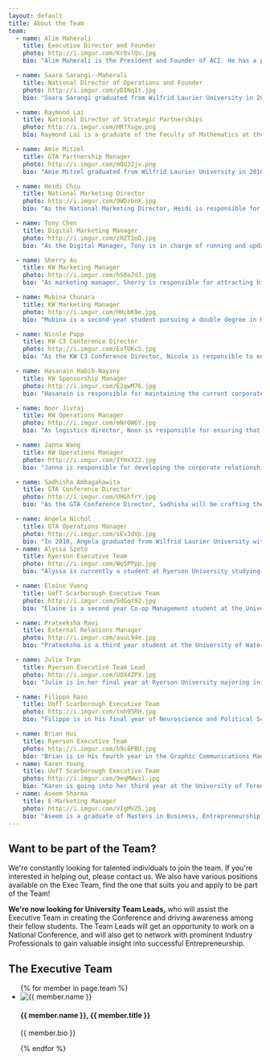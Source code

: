 ```yaml
---
layout: default
title: About the Team
team:
  - name: Alim Maherali
    title: Executive Director and Founder
    photo: http://i.imgur.com/Kr8vlQv.jpg
    bio: "Alim Maherali is the President and Founder of ACI. He has a passion for entrepreneurship and has been working with start-up companies since 2004. Alim holds an Honours Bachelor of Business Administration (BBA) from Wilfrid Laurier University and an Honours Bachelor of Mathematics (BMath) from the University of Waterloo. He also completed a post graduate certificate in project management and has earned his Project Management Professional (PMP) designation. Alim is currently with WIND Mobile and is the author of a success and motivation blog called Alim’s Insights and Quotes (Alim’s IQ). Alim is the visionary behind the C3 Conference and is managing the overall project."

  - name: Saara Sarangi--Maherali
    title: National Director of Operations and Founder
    photo: http://i.imgur.com/yDINqIt.jpg
    bio: "Saara Sarangi graduated from Wilfrid Laurier University in 2007 with high distinction and earned a Bachelor in Business Administration degree. Saara has worked in various organizations including GE, Staples and is currently working in the audit division of Deloitte &amp; Touche LLP. Saara completed her Chartered Accountant designation in 2010 and specializes in working with private enterprises. Outside work, Saara is an avid figure skater and participates in various charitable endeavours. As a founding member of the C3 Conference, Saara is one of the two founders of the C3 conference."

  - name: Raymond Lai
    title: National Director of Strategic Partnerships
    photo: http://i.imgur.com/HR7Xsge.png
    bio: Raymond Lai is a graduate of the Faculty of Mathematics at the University of Waterloo. After graduation, Raymond dedicated two years to launching a web software firm before joining Desire2Learn, Canada’s leading learning management company. Since 2009, he has been at the forefront of the cross-border Ecommerce field. He has extensive experience developing corporate partnerships across industries, and is known for being part of the UW Math Orientation team that brought a tractor-trailer of 50,000 cans of rice onto campus.

  - name: Amie Mitzel
    title: GTA Partnership Manager
    photo: http://i.imgur.com/mQU3Jjv.png
    bio: "Amie Mitzel graduated from Wilfrid Laurier University in 2010, earning an Honours Bachelor Degree in Business Administration. Amie has worked in the audit division at Deloitte LLP, specializing in manufacturing and consumer business clients, and currently works in the National Assurance Services group at Deloitte’s National Office. Amie obtained her Chartered Professional Accountant and Chartered Accountant (CPA, CA) designation in 2013. In Amie’s spare time she enjoys playing soccer, travelling and spending time with family and friends."

  - name: Heidi Chiu
    title: National Marketing Director
    photo: http://i.imgur.com/9WDzbnX.jpg
    bio: "As the National Marketing Director, Heidi is responsible for overseeing the overall C3 brand and communications and managing the C3 Marketing Team. Heidi graduated from Wilfrid Laurier University with a Honours Bachelor of Business Administration and the University of Waterloo with a Honours Bachelor of Mathematics in 2010. Currently, Heidi works as a Brand Manager at Johnson &amp; Johnson Inc. In her free time, Heidi likes to stay active through sports, and running."

  - name: Tony Chen
    title: Digital Marketing Manager
    photo: http://i.imgur.com/zHZT1oD.jpg
    bio: "As the Digital Manager, Tony is in charge of running and updating the C3 digital assets, including the website and blog. Tony is a second year business student at Wilfrid Laurier University and is very involved in school activities, participating in many business clubs like Start-up Laurier, Laurier Marketing Association, Laurier Accounting Association etc. He has a great business mindset and is always driven to achieve more, going above and beyond his task."

  - name: Sherry Au
    title: KW Marketing Manager
    photo: http://i.imgur.com/hS0aJdJ.jpg
    bio: "As marketing manager, Sherry is responsible for attracting high potential students at the University of Waterloo and Wilfrid Laurier University to the C3 Conference through strategic promotional campaigns. Her goal is to integrate the Ambassador Program and to spread the word about the C3 Conference to provide students with the opportunity to be inspired by their strengths and potential through connecting, collaborating, and creating with other students in the region of Waterloo. Sherry is a first year student studying Accounting and Financial Management at UW. Currently, she is very actively as VP Finance of the Waterloo Advertising and Marketing Club and Senior VP Communications at the University of Waterloo Alternative Medicine Research Initiative."

  - name: Mubina Chunara
    title: KW Marketing Manager
    photo: http://i.imgur.com/HHcbK9e.jpg
    bio: "Mubina is a second-year student pursuing a double degree in Honours Mathematics at the University of Waterloo (BMath) and an Honours Bachelor of Business Administration (BBA) from Wilfrid Laurier University. Mubina is involved in a variety of extracurricular activities, such as planning and marketing Orientation Week events, participating in leadership conferences and playing sports."

  - name: Nicole Papp
    title: KW C3 Conference Director
    photo: http://i.imgur.com/EoTUKcS.jpg
    bio: "As the KW C3 Conference Director, Nicole is responsible to engage, lead and empower the C3 team to conduct a successful and motivating conference. Her goals are to cultivate a sustainable conference structure which can be used currently and in the future. Nicole is in her 4B term at the University of Waterloo and is pursuing a double degree in Honours Arts and Business, Social and Developmental Studies, with a Human Resources Specialization and a Psychology Minor. Her passion for people, business, marketing and creative projects can be seen in many of her volunteer positions. Nicole is currently involved in a start up called uIntuition as the Chief Operations Officer, which was formed as a result of Nicole meeting her current business partner at the 2012 C3 Conference."

  - name: Hasanain Habib-Nayany
    title: KW Sponsorship Manager
    photo: http://i.imgur.com/E2qwM76.jpg
    bio: "Hasanain is responsible for maintaining the current corporate relationships with the sponsors of the C3, in order to fuel the passions of the C3 entrepreneurs. His goal is also to find and build new partnerships, so that the conference can grow and support more aspiring individuals. Hasanain is a 1st year student in the Accounting and Financial Management program at the University of Waterloo. He is currently an ambassador for the School of Accounting and Finance, and is involved in an entrepreneurial charitable project."

  - name: Noor Jivraj
    title: KW Operations Manager
    photo: http://i.imgur.com/mNr0W6Y.jpg
    bio: "As logistics director, Noor is responsible for ensuring that the conference runs as smoothly as possible. Through booking facilities, communicating with speakers, and working with caterers, Noor’s goal is to ensure every delegate experiences a well coordinated, engaging and highly valuable conference. Noor is a third-year student at Wilfrid Laurier University pursuing an Honours Biology BSc undergraduate degree. She is involved in various extra-curricular activities such as intramural soccer and various university clubs such as the Women’s Athletic Association. She is also active in cultural societies and is currently the Vice Chair of the Laurier Ismaili Students Association."

  - name: Janna Wang
    title: KW Operations Manager
    photo: http://i.imgur.com/IYHxX22.jpg
    bio: "Janna is responsible for developing the corporate relationships between C3 and other clubs, as well as helping with logistics. Her goal is to increase the awareness of the organization and to ensure the conference runs smoothly through structured networking events, inspiring speakers, and guided breakout sessions. Janna is a first year student studying Mathematics/Financial Analysis and Risk Management at the University of Waterloo. Consistency, enthusiasm, and leadership are three essential characteristics which have guided her in her achievements. Currently, she is also the Executive Member of Youth Ambassador advisory committee for Volunteer Youth Thunder Bay and UW Financial Association."

  - name: Sadhisha Ambagahawita
    title: GTA Conference Director
    photo: http://i.imgur.com/UHGhfrY.jpg
    bio: "As the GTA Conference Director, Sadhisha will be crafting the first ever C3 Conference in the GTA, inviting highly passionate and motivated students in the GTA to participate. Sadhisha Ambagahawita holds an Honours Bachelor of Business Administration (BBA) from Wilfrid Laurier University specializing in Marketing and an Honours Bachelor of Mathematics (BMath) from the University of Waterloo.  Sadhisha is currently works as a Portfolio Manager at Symcor Inc.  Having held positions in the past in both Program and Project Management within the financial industry, Sadhisha has nearly five years of experience overseeing the management and implementation of multimillion dollar national programs. Outside of work Sadhisha has a passion for traveling the world. In addition he is deeply passionate about the performance arts and loves to collect interesting artwork during his travels. Having been immensely involved in entrepreneurial conferences during his university days he hopes to offer current students (and budding entrepreneurs) a support network  as they build on their dreams."

  - name: Angela Nichol
    title: GTA Operations Manager
    photo: http://i.imgur.com/sEv3dVp.jpg
    bio: "In 2010, Angela graduated from Wilfrid Laurier University with a Honours Bachelor of Business Administration (BBA) and University of Waterloo with a Honours Bachelor of Mathematics (BMath). Angela completed her Chartered Accountant designation in 2012 and is currently employed with BDO Canada LLP. She specializes in working with the public sector and small private enterprises."
  - name: Alyssa Szeto
    title: Ryerson Executive Team
    photo: http://i.imgur.com/WoSPPpp.jpg
    bio: "Alyssa is currently a student at Ryerson University studying at The School of Graphic Communications Management, the only degree offering program in Canada for the print industry. Alyssa is extensively involved in extracurricular activities within the industry and is passionate about traveling. She has recently worked with the ministry of education in the production department and attended an exchange in Sweden."

  - name: Elaine Vuong
    title: UofT Scarborough Executive Team
    photo: http://i.imgur.com/5dGqt92.jpg
    bio: "Elaine is a second year Co-op Management student at the University of Toronto Scarborough specializing in Accounting. She is the UofT Scarborough Team Lead and she’s so excited to bring this stellar conference to the students at UTSC – the entrepreneurship spirit glows bright out in Scarborough! She’s an avid musician – playing instruments from piano, clarinet, and voice. As well, she enjoys doing pilates, playing badminton and writing short stories and reading in her spare time."

  - name: Prateeksha Ravi
    title: External Relations Manager
    photo: http://i.imgur.com/auuL94m.jpg
    bio: "Prateeksha is a third year student at the University of Waterloo, studying Legal Studies and Human Resource Management. Highly involved in various extra curricular activities around school and within the community, Prateeksha is a very charismatic person who loves to socialize and make new connections. She enjoys taking part in leadership conferences and believes in making a change. Every task she brings upon myself is dealt with the utmost honesty, integrity, and passion. Humbled with the opportunity to take on the role as the External Relations Manager, she has high hopes of making C3 a larger initiative and in spreading the word, she is very excited in working with this team to make the conference bigger and better. Being a forward-thinking person who is fearless when it comes to trying new things, Prateeksha intends to help myself and those around me succeed by being pro-active, empowering and inspirational. She firmly believe that perfection is not a destination, but the process of continuous improvement."

  - name: Julie Tran
    title: Ryerson Executive Team Lead
    photo: http://i.imgur.com/UOX4ZPX.jpg
    bio: "Julie is in her final year at Ryerson University majoring in Graphic Communications Management and minoring in Marketing. Julie has been part of many student groups and extra circulars within Ryerson and has been made an impact at The Ted Rogers School of Management. She was on the Ryerson Dragon Boat team and enjoys volunteering on her spare time. She is passionate about leadership, international travel and giving back to the community."

  - name: Filippo Raso
    title: UofT Scarborough Executive Team
    photo: http://i.imgur.com/tnh95RH.jpg
    bio: "Filippo is in his final year of Neuroscience and Political Science at the University of Toronto Scarborough Campus.  He believes that the world is ripe for the taking and C3 is an opportunity to change people's self definitions. A lover of football, squash, and cooking, Filippo looks to challenge himself and discover where he can go in the world."

  - name: Brian Hui
    title: Ryerson Executive Team
    photo: http://i.imgur.com/b9c8PBU.jpg
    bio: "Brian is in his fourth year in the Graphic Communications Management program at Ryerson University. Throughout his time at Ryerson, he has been involved with many extracurricular initiatives at Ryerson including the Ryerson Commerce Society, Ryerson Communication & Design Society, Graphic Communications Management Course Union, and Ted Rogers Management Conference. When he's not doing school work or busy doing extracurricular activities, Brian enjoys reading, camping, and video games. He is extremely passionate in his extracurricular endeavors and hopes to bring the same passion to the C3 Inspire team."
  - name: Karen Young
    title: UofT Scarborough Executive Team
    photo: http://i.imgur.com/9eqMWwil.jpg
    bio: "Karen is going into her third year at the University of Toronto Scarborough specializing in psychology. In her first years of undergrad, she co-founded and co-chaired TEDxUTSC, the first campus-wide TEDx conference at the University of Toronto. She is passionate about mental health as well as organizational development and seeks to marry the two one day. She loves learning, personal development, and helping others. Actions speak louder than words, always."
  - name: Aseem Sharma
    title: E-Marketing Manager
    photo: http://i.imgur.com/VIgMVZ5.jpg
    bio: "Aseem is a graduate of Masters in Business, Entrepreneurship and Technology program at University of Waterloo. He has a passion for start ups and is currently engaged as a consultant (Business development and content strategy) with rockims.com, a website development and SEO company. He is also an author and a community moderator with opensource.com. Prior to moving to Canada, Aseem worked in systems engineering roles in Encora technologies, Citibank, Bank of America Merrill Lynch and Mahindra Tech. across Singapore and India. He is an avid writer and blogs at aseemsharma.info."
---
```

## Want to be part of the Team?
We're constantly looking for talented individuals to join the team. If you're interested in helping out, please contact us. We also have various positions available on the Exec Team, find the one that suits you and apply to be part of the Team!

**We're now looking for University Team Leads,** who will assist the Executive Team in creating the Conference and driving awareness among their fellow students. The Team Leads will get an opportunity to work on a National Conference, and will also get to network with prominent Industry Professionals to gain valuable insight into successful Entrepreneurship.

## The Executive Team

<ul class="media-list">
	{% for member in page.team %}
	<li class="media">
		<img class="media-object pull-left" src="{{ member.photo }}" alt="{{ member.name }}">
		<div class="media-body">
			<h4 class="media-heading">{{ member.name }}, {{ member.title }}</h4>
			<p>{{ member.bio }}</p>
		</div>
	</li>
	{% endfor %}
</ul>
